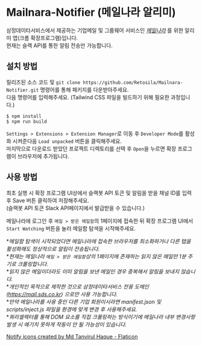 # Mailnara-Notifier (메일나라 알리미)

삼정데이타서비스에서 제공하는 기업메일 및 그룹웨어 서비스인 _[메일나라](https://www.mailnara.co.kr/)_ 를 위한 알리미 앱(크롬 확장프로그램)입니다.  
현재는 슬랙 API를 통한 알림 전송만 가능합니다.

## 설치 방법

릴리즈된 소스 코드 및 `git clone https://github.com/Retosila/Mailnara-Notifier.git` 명령어를 통해 패키지를 다운받아주세요.  
다음 명령어를 입력해주세요. (Tailwind CSS 파일을 빌드하기 위해 필요한 과정입니다.)  

```
$ npm install
$ npm run build
```

`Settings > Extensions > Extension Manager`로 이동 후 `Developer Mode`를 활성화 시켜준다음 `Load unpacked` 버튼을 클릭해주세요.  
마지막으로 다운로드 받았던 프로젝트 디렉토리를 선택 후 `Open`을 누르면 확장 프로그램이 브라우저에 추가됩니다.  

## 사용 방법

최초 실행 시 확장 프로그램 UI상에서 슬랙봇 API 토큰 및 알림을 받을 채널 ID를 입력 후 Save 버튼 클릭하여 저장해주세요.  
(슬랙봇 API 토큰 Slack API페이지에서 발급받을 수 있습니다.)

메일나라에 로그인 후 `메일 > 받은 메일함`의 1페이지에 접속한 뒤 확장 프로그램 UI에서 `Start Watching` 버튼을 눌러 메일함 탐색을 시작해주세요.

**메일함 탐색이 시작되었다면 메일나라에 접속한 브라우저를 최소화하거나 다른 탭을 활성화해도 정상적으로 알림이 전송됩니다.*  
**현재는 메일나라 `메일 > 받은 메일함`상의 1페이지에 존재하는 읽지 않은 메일만 1분 주기로 크롤링합니다.*  
**읽지 않은 메일이더라도 이미 알림을 보낸 메일인 경우 중복해서 알림을 보내지 않습니다.*  
**개인적인 목적으로 제작한 것으로 삼정데이타서비스 전용 도메인(https://mail.sds.co.kr) 으로만 사용 가능합니다.*  
**만약 메일나라를 사용 중인 다른 기업 회원이시라면 manifest.json 및 scripts/inject.js 파일을 환경에 맞게 변경 후 사용해주세요.*  
**쿼리셀렉터를 통해 DOM 요소를 직접 크롤링하는 방식이기에 메일나라 내부 변경사항 발생 시 예기치 못하게 작동이 안 될 가능성이 있습니다.*  


<a href="https://www.flaticon.com/free-icons/notify" title="notify icons">Notify icons created by Md Tanvirul Haque - Flaticon</a>